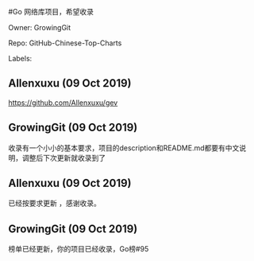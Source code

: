 #Go 网络库项目，希望收录

Owner: GrowingGit

Repo: GitHub-Chinese-Top-Charts

Labels: 

## Allenxuxu (09 Oct 2019)

https://github.com/Allenxuxu/gev

## GrowingGit (09 Oct 2019)

收录有一个小小的基本要求，项目的description和README.md都要有中文说明，调整后下次更新就收录到了

## Allenxuxu (09 Oct 2019)

已经按要求更新 ，感谢收录。

## GrowingGit (09 Oct 2019)

榜单已经更新，你的项目已经收录，Go榜#95


